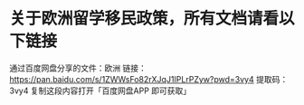 # 关于欧洲留学移民政策，所有文档请看以下链接

通过百度网盘分享的文件：欧洲
链接：https://pan.baidu.com/s/1ZWWsFo82rXJqJ1IPLrPZyw?pwd=3vy4
提取码：3vy4
复制这段内容打开「百度网盘APP 即可获取」
